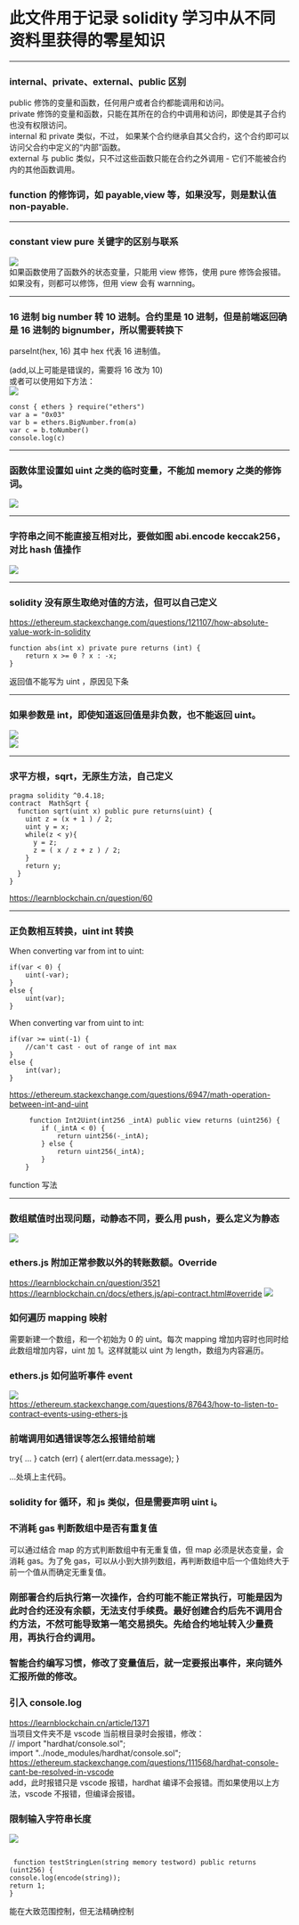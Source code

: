 # 此文件用于记录 solidity 学习中从不同资料里获得的零星知识

---

### internal、private、external、public 区别

public 修饰的变量和函数，任何用户或者合约都能调用和访问。  
private 修饰的变量和函数，只能在其所在的合约中调用和访问，即使是其子合约也没有权限访问。  
internal 和 private 类似，不过， 如果某个合约继承自其父合约，这个合约即可以访问父合约中定义的“内部”函数。  
external 与 public 类似，只不过这些函数只能在合约之外调用 - 它们不能被合约内的其他函数调用。

### function 的修饰词，如 payable,view 等，如果没写，则是默认值 non-payable.

---

### constant view pure 关键字的区别与联系

![](./img/2022-03-20-10-37-32.png)  
如果函数使用了函数外的状态变量，只能用 view 修饰，使用 pure 修饰会报错。如果没有，则都可以修饰，但用 view 会有 warnning。

---

### 16 进制 big number 转 10 进制。合约里是 10 进制，但是前端返回确是 16 进制的 bignumber，所以需要转换下

parseInt(hex, 16)
其中 hex 代表 16 进制值。

(add,以上可能是错误的，需要将 16 改为 10)  
或者可以使用如下方法：  
![](./img/2022-03-22-16-39-56.png)

```
const { ethers } require("ethers")
var a = "0x03"
var b = ethers.BigNumber.from(a)
var c = b.toNumber()
console.log(c)
```

---

### 函数体里设置如 uint 之类的临时变量，不能加 memory 之类的修饰词。

![](./img/2022-03-28-22-10-17.png)

---

### 字符串之间不能直接互相对比，要做如图 abi.encode keccak256，对比 hash 值操作

![](./img/2022-03-30-14-08-03.png)

---

### solidity 没有原生取绝对值的方法，但可以自己定义

https://ethereum.stackexchange.com/questions/121107/how-absolute-value-work-in-solidity

```
function abs(int x) private pure returns (int) {
    return x >= 0 ? x : -x;
}
```

返回值不能写为 uint ，原因见下条

---

### 如果参数是 int，即使知道返回值是非负数，也不能返回 uint。

![](./img/2022-03-30-15-34-39.png)  
![](./img/2022-03-30-15-34-56.png)

---

### 求平方根，sqrt，无原生方法，自己定义

```
pragma solidity ^0.4.18;
contract  MathSqrt {
  function sqrt(uint x) public pure returns(uint) {
    uint z = (x + 1 ) / 2;
    uint y = x;
    while(z < y){
      y = z;
      z = ( x / z + z ) / 2;
    }
    return y;
  }
}

```

https://learnblockchain.cn/question/60

---

### 正负数相互转换，uint int 转换

When converting var from int to uint:

```
if(var < 0) {
    uint(-var);
}
else {
    uint(var);
}
```

When converting var from uint to int:

```
if(var >= uint(-1) {
    //can't cast - out of range of int max
}
else {
    int(var);
}
```

https://ethereum.stackexchange.com/questions/6947/math-operation-between-int-and-uint

```
     function Int2Uint(int256 _intA) public view returns (uint256) {
        if (_intA < 0) {
            return uint256(-_intA);
        } else {
            return uint256(_intA);
        }
    }

```

function 写法

---

### 数组赋值时出现问题，动静态不同，要么用 push，要么定义为静态

![](./img/2022-03-31-14-09-04.png)

### ethers.js 附加正常参数以外的转账数额。Override

https://learnblockchain.cn/question/3521  
https://learnblockchain.cn/docs/ethers.js/api-contract.html#override
![](./img/2022-05-03-13-25-30.png)

### 如何遍历 mapping 映射

需要新建一个数组，和一个初始为 0 的 uint。每次 mapping 增加内容时也同时给此数组增加内容，uint 加 1。这样就能以 uint 为 length，数组为内容遍历。

### ethers.js 如何监听事件 event

![](./img/2022-05-07-19-58-40.png)  
https://ethereum.stackexchange.com/questions/87643/how-to-listen-to-contract-events-using-ethers-js

### 前端调用如遇错误等怎么报错给前端

try{ ... } catch (err) { alert(err.data.message); }

...处填上主代码。

### solidity for 循环，和 js 类似，但是需要声明 uint i。

### 不消耗 gas 判断数组中是否有重复值

可以通过结合 map 的方式判断数组中有无重复值，但 map 必须是状态变量，会消耗 gas。为了免 gas，可以从小到大排列数组，再判断数组中后一个值始终大于前一个值从而确定无重复值。

### 刚部署合约后执行第一次操作，合约可能不能正常执行，可能是因为此时合约还没有余额，无法支付手续费。最好创建合约后先不调用合约方法，不然可能导致第一笔交易损失。先给合约地址转入少量费用，再执行合约调用。

### 智能合约编写习惯，修改了变量值后，就一定要报出事件，来向链外汇报所做的修改。

### 引入 console.log

https://learnblockchain.cn/article/1371  
当项目文件夹不是 vscode 当前根目录时会报错，修改：  
// import "hardhat/console.sol";  
import "../node_modules/hardhat/console.sol";  
https://ethereum.stackexchange.com/questions/111568/hardhat-console-cant-be-resolved-in-vscode  
add，此时报错只是 vscode 报错，hardhat 编译不会报错。而如果使用以上方法，vscode 不报错，但编译会报错。

### 限制输入字符串长度

![](./img/2022-07-07-09-43-23.png)

```

 function testStringLen(string memory testword) public returns (uint256) {
console.log(encode(string));
return 1;
}
```

能在大致范围控制，但无法精确控制
